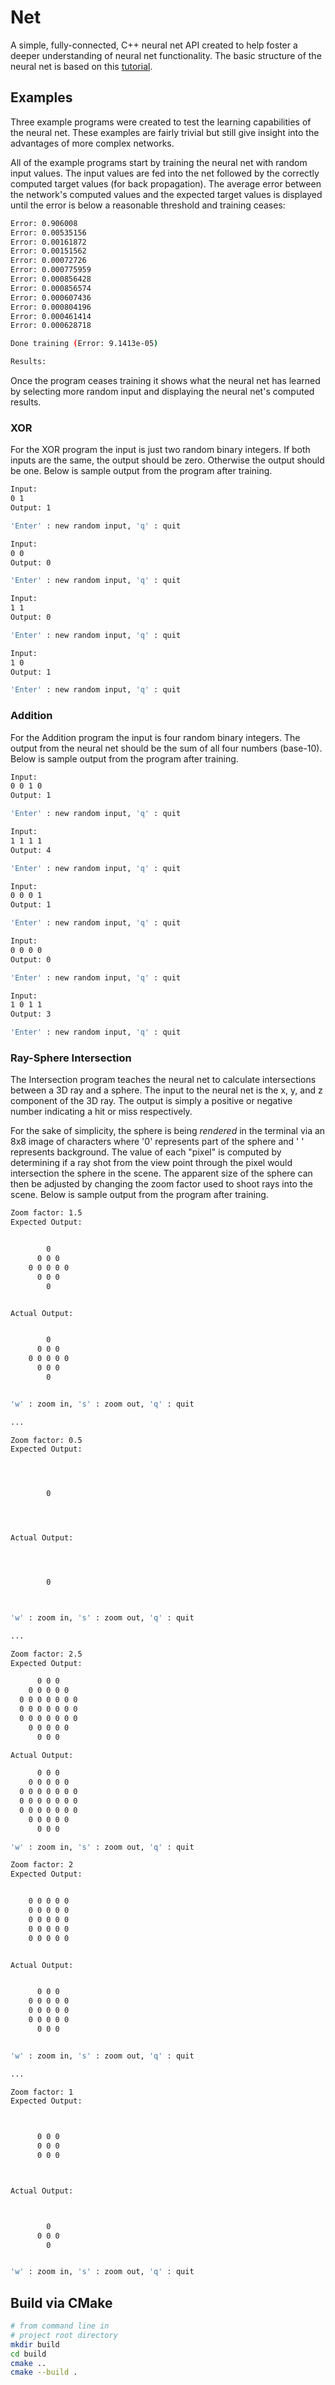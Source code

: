 Net
===

A simple, fully-connected, C++ neural net API created to help foster a deeper understanding of neural net functionality. The basic structure of the neural net is based on this [tutorial](https://vimeo.com/19569529).


Examples
--------

Three example programs were created to test the learning capabilities of the neural net. These examples are fairly trivial but still give insight into the advantages of more complex networks.

All of the example programs start by training the neural net with random input values. The input values are fed into the net followed by the correctly computed target values (for back propagation). The average error between the network's computed values and the expected target values is displayed until the error is below a reasonable threshold and training ceases:

```bash
Error: 0.906008
Error: 0.00535156
Error: 0.00161872
Error: 0.00151562
Error: 0.00072726
Error: 0.000775959
Error: 0.000856428
Error: 0.000856574
Error: 0.000607436
Error: 0.000804196
Error: 0.000461414
Error: 0.000628718

Done training (Error: 9.1413e-05)

Results:
```

Once the program ceases training it shows what the neural net has learned by selecting more random input and displaying the neural net's computed results.


### XOR

For the XOR program the input is just two random binary integers. If both inputs are the same, the output should be zero. Otherwise the output should be one. Below is sample output from the program after training.

```bash
Input:
0 1
Output: 1

'Enter' : new random input, 'q' : quit

Input:
0 0
Output: 0

'Enter' : new random input, 'q' : quit

Input:
1 1
Output: 0

'Enter' : new random input, 'q' : quit

Input:
1 0
Output: 1

'Enter' : new random input, 'q' : quit
```


### Addition

For the Addition program the input is four random binary integers. The output from the neural net should be the sum of all four numbers (base-10). Below is sample output from the program after training.

```bash
Input:
0 0 1 0
Output: 1

'Enter' : new random input, 'q' : quit

Input:
1 1 1 1
Output: 4

'Enter' : new random input, 'q' : quit

Input:
0 0 0 1
Output: 1

'Enter' : new random input, 'q' : quit

Input:
0 0 0 0
Output: 0

'Enter' : new random input, 'q' : quit

Input:
1 0 1 1
Output: 3

'Enter' : new random input, 'q' : quit
```


### Ray-Sphere Intersection

The Intersection program teaches the neural net to calculate intersections between a 3D ray and a sphere. The input to the neural net is the x, y, and z component of the 3D ray. The output is simply a positive or negative number indicating a hit or miss respectively.

For the sake of simplicity, the sphere is being *rendered* in the terminal via an 8x8 image of characters where '0' represents part of the sphere and ' ' represents background. The value of each "pixel" is computed by determining if a ray shot from the view point through the pixel would intersection the sphere in the scene. The apparent size of the sphere can then be adjusted by changing the zoom factor used to shoot rays into the scene. Below is sample output from the program after training.

```bash
Zoom factor: 1.5
Expected Output:


        0
      0 0 0
    0 0 0 0 0
      0 0 0
        0


Actual Output:


        0
      0 0 0
    0 0 0 0 0
      0 0 0
        0


'w' : zoom in, 's' : zoom out, 'q' : quit

...

Zoom factor: 0.5
Expected Output:




        0




Actual Output:




        0



'w' : zoom in, 's' : zoom out, 'q' : quit

...

Zoom factor: 2.5
Expected Output:

      0 0 0
    0 0 0 0 0
  0 0 0 0 0 0 0
  0 0 0 0 0 0 0
  0 0 0 0 0 0 0
    0 0 0 0 0
      0 0 0

Actual Output:

      0 0 0
    0 0 0 0 0
  0 0 0 0 0 0 0
  0 0 0 0 0 0 0
  0 0 0 0 0 0 0
    0 0 0 0 0
      0 0 0

'w' : zoom in, 's' : zoom out, 'q' : quit
```

```bash
Zoom factor: 2
Expected Output:


    0 0 0 0 0
    0 0 0 0 0
    0 0 0 0 0
    0 0 0 0 0
    0 0 0 0 0


Actual Output:


      0 0 0
    0 0 0 0 0
    0 0 0 0 0
    0 0 0 0 0
      0 0 0


'w' : zoom in, 's' : zoom out, 'q' : quit

...

Zoom factor: 1
Expected Output:



      0 0 0
      0 0 0
      0 0 0



Actual Output:



        0
      0 0 0
        0


'w' : zoom in, 's' : zoom out, 'q' : quit
```




Build via CMake
---------------

```bash
# from command line in
# project root directory
mkdir build
cd build
cmake ..
cmake --build .
```
